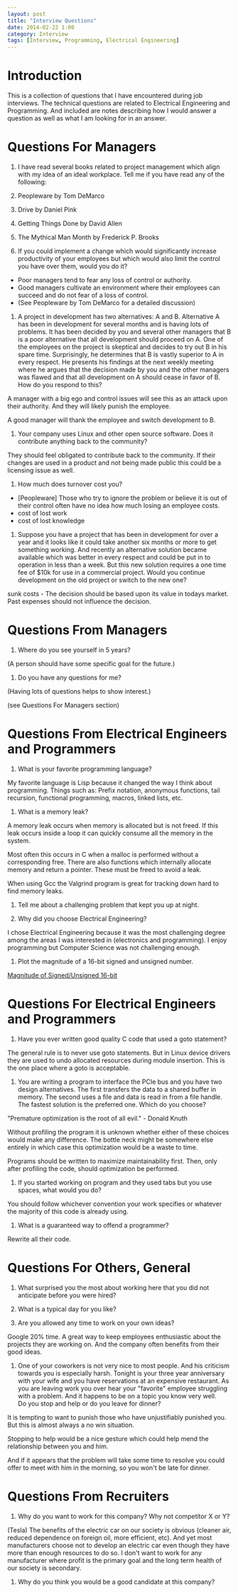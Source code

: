 ```yaml
---
layout: post
title: "Interview Questions"
date: 2014-02-22 1:00
category: Interview
tags: [Interview, Programming, Electrical Engineering]
---
```


# Introduction

This is a collection of questions that I have encountered during job interviews.
The technical questions are related to Electrical Engineering and Programming.
And included are notes describing how I would answer a question as
well as what I am looking for in an answer.

# Questions For Managers

1. I have read several books related to project management which align
with my idea of an ideal workplace.  Tell me if you have read any of
the following:
  1. Peopleware by Tom DeMarco
  1. Drive by Daniel Pink
  1. Getting Things Done by David Allen
  1. The Mythical Man Month by Frederick P. Brooks

1. If you could implement a change which would significantly increase
productivity of your employees but which would also limit the control
you have over them, would you do it?
  - Poor managers tend to fear any loss of control or authority.
  - Good managers cultivate an environment where their employees can
    succeed and do not fear of a loss of control.
  - (See Peopleware by Tom DeMarco for a detailed discussion)

1. A project in development has two alternatives: A and B.
Alternative A has been in development for several months and is having
lots of problems.  It has been decided by you and several other
managers that B is a poor alternative that all development should proceed on A.
One of the employees on the project is skeptical and decides to try out
B in his spare time.
Surprisingly, he determines that B is vastly superior to A in every respect.
He presents his findings at the next weekly meeting
where he argues that the decision made by you and the other
managers was flawed and that all development on A should
cease in favor of B.<br>
How do you respond to this?

  A manager with a big ego and control issues will see this as an attack
  upon their authority.  And they will likely punish the employee.

  A good manager will thank the employee and switch development to B.

1. Your company uses Linux and other open source software.
Does it contribute anything back to the community?

  They should feel obligated to contribute back to the community.
  If their changes are used in a product and not being made public this
  could be a licensing issue as well.

1. How much does turnover cost you?
  - [Peopleware] Those who try to ignore the problem or believe it is out
	of their control often have no idea how much losing an employee costs.
  - cost of lost work
  - cost of lost knowledge

1. Suppose you have a project that has been in development for over
a year and it looks like it could take another six months or more
to get something working.
And recently an alternative solution became available which was better in
every respect and could be put in to operation in less than a week.
But this new solution requires a one time fee of $10k for use in a
commercial project.
Would you continue development on the old project or switch to the new one?

  sunk costs - The decision should be based upon its value in todays
  market.  Past expenses should not influence the decision.

# Questions From Managers

1. Where do you see yourself in 5 years?

  (A person should have some specific goal for the future.)

1. Do you have any questions for me?

  (Having lots of questions helps to show interest.)

  (see Questions For Managers section)

# Questions From Electrical Engineers and Programmers

1. What is your favorite programming language?

  My favorite language is Lisp because it changed the way I think
  about programming.
  Things such as: Prefix notation, anonymous functions, tail recursion,
  functional programming, macros, linked lists, etc.

1. What is a memory leak?

  A memory leak occurs when memory is allocated but is not freed.
  If this leak occurs inside a loop it can quickly consume all the
  memory in the system.

  Most often this occurs in C when a malloc is performed without a
  corresponding free.  There are also functions which internally
  allocate memory and return a pointer.  These must be freed to avoid
  a leak.

  When using Gcc the Valgrind program is great for tracking down
  hard to find memory leaks.

1. Tell me about a challenging problem that kept you up at night.

1. Why did you choose Electrical Engineering?

  I chose Electrical Engineering because it was the most challenging
  degree among the areas I was interested in (electronics and programming).
  I enjoy programming but Computer Science was not challenging enough.

1. Plot the magnitude of a 16-bit signed and unsigned number.

[Magnitude of Signed/Unsigned 16-bit](/programming/2014/01/17/sign_magnitude.html)

# Questions For Electrical Engineers and Programmers

1. Have you ever written good quality C code that used a goto statement?

  The general rule is to never use goto statements.
  But in Linux device drivers they are used to undo allocated resources
  during module insertion.
  This is the one place where a goto is acceptable.

1. You are writing a program to interface the PCIe bus and you have two
design alternatives.  The first transfers the data to a shared
buffer in memory.  The second uses a file and data is read in from a
file handle.  The fastest solution is the preferred one.  Which do you choose?

  "Premature optimization is the root of all evil." - Donald Knuth

  Without profiling the program it is unknown whether either of these
  choices would make any difference.  The bottle neck might be somewhere
  else entirely in which case this optimization would be a waste to time.

  Programs should be written to maximize maintainability first.
  Then, only after profiling the code, should optimization be performed.

1. If you started working on program and they used tabs but you use spaces,
what would you do?

  You should follow whichever convention your work specifies or whatever
  the majority of this code is already using.
  
1. What is a guaranteed way to offend a programmer?

  Rewrite all their code.

# Questions For Others, General

1. What surprised you the most about working here that you did
not anticipate before you were hired?

1. What is a typical day for you like?

1. Are you allowed any time to work on your own ideas?

  Google 20% time.  A great way to keep employees enthusiastic
  about the projects they are working on.  And the company often
  benefits from their good ideas.

1. One of your coworkers is not very nice to most people.
And his criticism towards you is especially harsh.
Tonight is your three year anniversary with your wife and you have
reservations at an expensive restaurant.
As you are leaving work you over hear your "favorite" employee struggling
with a problem.  And it happens to be on a topic you know very well.<br>
Do you stop and help or do you leave for dinner?

  It is tempting to want to punish those who have unjustifiably punished you.
  But this is almost always a no win situation.

  Stopping to help would be a nice gesture which could help mend the
  relationship between you and him.

  And if it appears that the problem will take some time to resolve you could
  offer to meet with him in the morning, so you won't be late for dinner.

# Questions From Recruiters

1. Why do you want to work for this company?  Why not competitor X or Y?

  (Tesla)
  The benefits of the electric car on our society is obvious
  (cleaner air, reduced dependence on foreign oil,  more efficient, etc).
  And yet most manufacturers choose not to develop an electric car even though
  they have more than enough resources to do so.
  I don't want to work for any manufacturer where profit is the primary
  goal and the long term health of our society is secondary.

1. Why do you think you would be a good candidate at this company?

